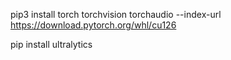 pip3 install torch torchvision torchaudio --index-url https://download.pytorch.org/whl/cu126

pip install ultralytics


